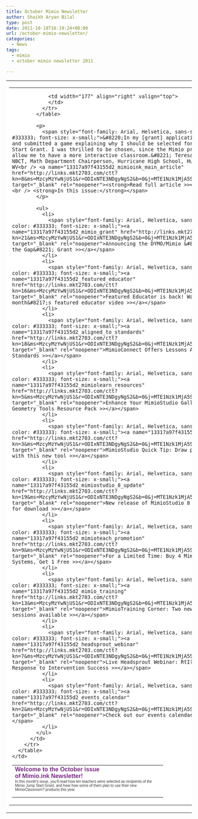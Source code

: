 ```yaml
---
title: October Mimio Newsletter
author: Shaikh Aryan Bilal
type: post
date: 2011-10-18T16:19:24+00:00
url: /october-mimio-newsletter/
categories:
  - News
tags:
  - mimio
  - october mimio newsletter 2011

---
```

<table border="0" cellspacing="0" cellpadding="0" width="571" align="center" bgcolor="#ffffff">
  <tr>
    <td valign="top">
      <table border="0" cellspacing="0" cellpadding="0" width="571">
        <tr>
          <td valign="top">
            <table border="0" cellspacing="0" cellpadding="0" width="571">
              <tr>
                <td width="394" valign="top">
                  <span style="font-family: Arial, Helvetica, sans-serif; color: #772981; font-size: medium;"><strong>Welcome to the October issue<br /> of Mimio.ink Newsletter!</strong></span><span style="font-family: Arial, Helvetica, sans-serif; color: #333333; font-size: x-small;"><br /> In this month&#8217;s issue, you&#8217;ll read how ten teachers were selected as recipients of the Mimio Jump Start Grant, and hear how some of them plan to use their new MimioClassroom? products this year.</span><br /> <span style="font-family: Arial, Helvetica, sans-serif; color: #333333; font-size: x-small;"><br /> </span>
                </td>
                
                <td width="177" align="right" valign="top">
                </td>
              </tr>
            </table>
            
            <p>
              <span style="font-family: Arial, Helvetica, sans-serif; color: #333333; font-size: x-small;">&#8220;In my [grant] application, I created and submitted a game explaining why I should be selected for the Jump Start Grant. I was thrilled to be chosen, since the Mimio products will allow me to have a more interactive classroom.&#8221; Teresa Stephens, NBCT, Math Department Chairperson, Hurricane High School, Hurricane, WV<br /> <a name="13317a97f43155d2_mimioink_main_article" href="http://links.mkt2703.com/ctt?kn=8&ms=MzcyMzYwNjUS1&r=ODIxNTE3NDgyNgS2&b=0&j=MTE1Nzk1MjA5S0&mt=1&rt=0" target="_blank" rel="noopener"><strong>Read full article >></strong></a><br /> <strong>In this issue:</strong></span>
            </p>
            
            <ul>
              <li>
                <span style="font-family: Arial, Helvetica, sans-serif; color: #333333; font-size: x-small;"><a name="13317a97f43155d2_mimio_grant" href="http://links.mkt2703.com/ctt?kn=21&ms=MzcyMzYwNjUS1&r=ODIxNTE3NDgyNgS2&b=0&j=MTE1Nzk1MjA5S0&mt=1&rt=0" target="_blank" rel="noopener">Announcing the DYMO/Mimio &#8220;Bridging the Gap&#8221; Grant >></a></span>
              </li>
              <li>
                <span style="font-family: Arial, Helvetica, sans-serif; color: #333333; font-size: x-small;"><a name="13317a97f43155d2_featured_educator" href="http://links.mkt2703.com/ctt?kn=16&ms=MzcyMzYwNjUS1&r=ODIxNTE3NDgyNgS2&b=0&j=MTE1Nzk1MjA5S0&mt=1&rt=0" target="_blank" rel="noopener">Featured Educator is back! Watch this month&#8217;s featured educator video >></a></span>
              </li>
              <li>
                <span style="font-family: Arial, Helvetica, sans-serif; color: #333333; font-size: x-small;"><a name="13317a97f43155d2_aligned_to_standards" href="http://links.mkt2703.com/ctt?kn=18&ms=MzcyMzYwNjUS1&r=ODIxNTE3NDgyNgS2&b=0&j=MTE1Nzk1MjA5S0&mt=1&rt=0" target="_blank" rel="noopener">MimioConnect Offers Lessons Aligned to Standards >></a></span>
              </li>
              <li>
                <span style="font-family: Arial, Helvetica, sans-serif; color: #333333; font-size: x-small;"><a name="13317a97f43155d2_mimiolearn_resources" href="http://links.mkt2703.com/ctt?kn=5&ms=MzcyMzYwNjUS1&r=ODIxNTE3NDgyNgS2&b=0&j=MTE1Nzk1MjA5S0&mt=1&rt=0" target="_blank" rel="noopener">Enhance Your MimioStudio Gallery with the Geometry Tools Resource Pack >></a></span>
              </li>
              <li>
                <span style="font-family: Arial, Helvetica, sans-serif; color: #333333; font-size: x-small;"><a name="13317a97f43155d2_quick_tip" href="http://links.mkt2703.com/ctt?kn=3&ms=MzcyMzYwNjUS1&r=ODIxNTE3NDgyNgS2&b=0&j=MTE1Nzk1MjA5S0&mt=1&rt=0" target="_blank" rel="noopener">MimioStudio Quick Tip: Draw perfect shapes with this new tool >></a></span>
              </li>
              <li>
                <span style="font-family: Arial, Helvetica, sans-serif; color: #333333; font-size: x-small;"><a name="13317a97f43155d2_mimiostudio_8_update" href="http://links.mkt2703.com/ctt?kn=19&ms=MzcyMzYwNjUS1&r=ODIxNTE3NDgyNgS2&b=0&j=MTE1Nzk1MjA5S0&mt=1&rt=0" target="_blank" rel="noopener">New release of MimioStudio 8 now available for download >></a></span>
              </li>
              <li>
                <span style="font-family: Arial, Helvetica, sans-serif; color: #333333; font-size: x-small;"><a name="13317a97f43155d2_mimioteach_promotion" href="http://links.mkt2703.com/ctt?kn=9&ms=MzcyMzYwNjUS1&r=ODIxNTE3NDgyNgS2&b=0&j=MTE1Nzk1MjA5S0&mt=1&rt=0" target="_blank" rel="noopener">For a Limited Time: Buy 4 MimioTeach Systems, Get 1 Free >></a></span>
              </li>
              <li>
                <span style="font-family: Arial, Helvetica, sans-serif; color: #333333; font-size: x-small;"><a name="13317a97f43155d2_mimio_training" href="http://links.mkt2703.com/ctt?kn=13&ms=MzcyMzYwNjUS1&r=ODIxNTE3NDgyNgS2&b=0&j=MTE1Nzk1MjA5S0&mt=1&rt=0" target="_blank" rel="noopener">MimioTraining Corner: Two new Quick Learn sessions available >></a></span>
              </li>
              <li>
                <span style="font-family: Arial, Helvetica, sans-serif; color: #333333; font-size: x-small;"><a name="13317a97f43155d2_headsprout_webinar" href="http://links.mkt2703.com/ctt?kn=7&ms=MzcyMzYwNjUS1&r=ODIxNTE3NDgyNgS2&b=0&j=MTE1Nzk1MjA5S0&mt=1&rt=0" target="_blank" rel="noopener">Live Headsprout Webinar: RtI?- Ensuring Response to Intervention Success >></a></span>
              </li>
              <li>
                <span style="font-family: Arial, Helvetica, sans-serif; color: #333333; font-size: x-small;"><a name="13317a97f43155d2_events_calendar" href="http://links.mkt2703.com/ctt?kn=2&ms=MzcyMzYwNjUS1&r=ODIxNTE3NDgyNgS2&b=0&j=MTE1Nzk1MjA5S0&mt=1&rt=0" target="_blank" rel="noopener">Check out our events calendar >></a></span>
              </li>
            </ul>
          </td>
        </tr>
      </table>
    </td>
  </tr>
</table>